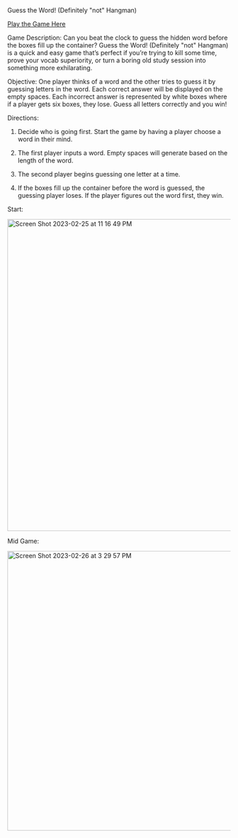 Guess the Word! (Definitely "not" Hangman)

[Play the Game Here](https://heartfelt-cuchufli-01d0c1.netlify.app)

Game Description: Can you beat the clock to guess the hidden word before the boxes fill up the container? Guess the Word! (Definitely "not" Hangman) is a quick and easy game that’s perfect if you’re trying to kill some time, prove your vocab superiority, or turn a boring old study session into something more exhilarating.

Objective: One player thinks of a word and the other tries to guess it by guessing letters in the word. Each correct answer will be displayed on the empty spaces. Each incorrect answer is represented by white boxes where if a player gets six boxes, they lose. Guess all letters correctly and you win!

Directions: 
  1. Decide who is going first. Start the game by having a player choose a word in their mind.

  2. The first player inputs a word. Empty spaces will generate based on the length of the word.

  3. The second player begins guessing one letter at a time. 

  4. If the boxes fill up the container before the word is guessed, the guessing player loses. If the player figures out the word first, they win. 

Start:

<img width="704" alt="Screen Shot 2023-02-25 at 11 16 49 PM" src="https://user-images.githubusercontent.com/26616192/221392166-2141b592-e0e5-4799-8a96-1410e0e5148f.png">


Mid Game:

<img width="631" alt="Screen Shot 2023-02-26 at 3 29 57 PM" src="https://user-images.githubusercontent.com/26616192/221435531-def4bc68-4fcb-4dac-9017-77a3a26392b6.png">